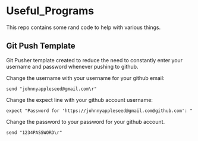 # Useful_Programs
This repo contains some rand code to help with various things. 

## Git Push Template

Git Pusher template created to reduce the need to constantly enter your username and password whenever pushing to github. 

Change the username with your username for your github email:
```
send "johnnyappleseed@gmail.com\r"
```

Change the expect line with your github account username: 
```
expect "Password for 'https://johnnyappleseed@gmail.com@github.com': "
```

Change the password to your password for your github account. 
```
send "1234PASSWORD\r"
```
